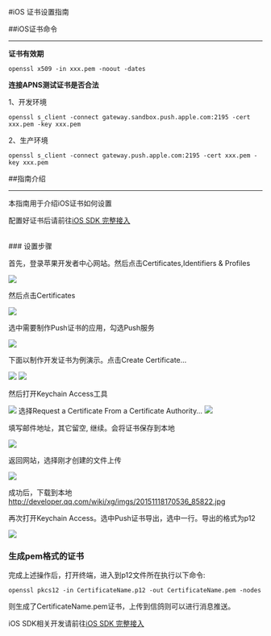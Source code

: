 #iOS 证书设置指南

##iOS证书命令
<hr>

__证书有效期__

```shell
openssl x509 -in xxx.pem -noout -dates
```

__连接APNS测试证书是否合法__

1、开发环境

```shell
openssl s_client -connect gateway.sandbox.push.apple.com:2195 -cert xxx.pem -key xxx.pem
```

2、生产环境

```shell
openssl s_client -connect gateway.push.apple.com:2195 -cert xxx.pem -key xxx.pem
```

##指南介绍
<hr>

本指南用于介绍iOS证书如何设置

配置好证书后请前往[iOS SDK 完整接入](/ios-sdk-wan-zheng-jie-ru.md)

<br>
### 设置步骤

首先，登录苹果开发者中心网站。然后点击Certificates,Identifiers & Profiles

![](http://developer.qq.com/wiki/xg/imgs/20151118164839_43490.jpg)

然后点击Certificates

![](http://developer.qq.com/wiki/xg/imgs/20151118164854_57803.jpg)

选中需要制作Push证书的应用，勾选Push服务

![](http://developer.qq.com/wiki/xg/imgs/20151118165407_29483.jpg)

下面以制作开发证书为例演示。点击Create Certificate…

![](http://developer.qq.com/wiki/xg/imgs/20151110192434_69196.png)
![](http://developer.qq.com/wiki/xg/imgs/20151118170034_31723.jpg)

然后打开Keychain Access工具

![](http://developer.qq.com/wiki/xg/imgs/20151118170223_56259.jpg)
选择Request a Certificate From a Certificate Authority…
![](http://developer.qq.com/wiki/xg/imgs/20151118170327_87514.jpg)

填写邮件地址，其它留空, 继续。会将证书保存到本地

![](http://developer.qq.com/wiki/xg/imgs/20151110193013_44930.png)

返回网站，选择刚才创建的文件上传

![](http://developer.qq.com/wiki/xg/imgs/20151118170443_25583.jpg)

成功后，下载到本地
http://developer.qq.com/wiki/xg/imgs/20151118170536_85822.jpg

再次打开Keychain Access。选中Push证书导出，选中一行。导出的格式为p12

![](http://developer.qq.com/wiki/xg/imgs/20151118170642_42628.jpg)

### 生成pem格式的证书

完成上述操作后，打开终端，进入到p12文件所在执行以下命令:

```shell
openssl pkcs12 -in CertificateName.p12 -out CertificateName.pem -nodes
```

则生成了CertificateName.pem证书，上传到信鸽则可以进行消息推送。

iOS SDK相关开发请前往[iOS SDK 完整接入](/ios-sdk-wan-zheng-jie-ru.md)
